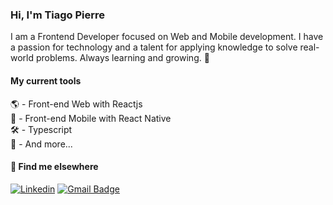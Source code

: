 
### Hi, I'm Tiago Pierre 

I am a Frontend Developer focused on Web and Mobile development. I have a passion for technology and a talent for applying knowledge to solve real-world problems. Always learning and growing. 🚀

#### My current tools 
🌎 - Front-end Web with Reactjs  
📲 - Front-end Mobile with React Native  
🛠️ - Typescript  
🧰 - And more...  

#### 💬 Find me elsewhere

[![Linkedin](https://img.shields.io/badge/-Tiago%20Pierre-0E2D5C?style=flat&labelColor=00875&logo=Linkedin&Color=white)](https://www.linkedin.com/in/devpierre/)
[![Gmail Badge](https://img.shields.io/badge/-tiagopierre.dev@icloud.com-0E2D5C?style=flat&logo=Gmail&logoColor=white&link=mailto:tiagopierre.dev@icloud.com)](mailto:tiagopierre.dev@icloud.com)

